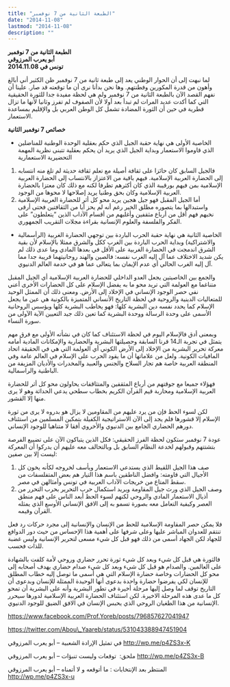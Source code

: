 ```yaml
---
title: "الطبعة الثانية من 7 نوفمبر"
date: "2014-11-08"
lastmod: "2014-11-08"
description: ""
---
```

**الطبعة الثانية من 7 نوفمبر**  
 **أبو يعرب المرزوقي**  
 **تونس في 2014.11.08**

لما نبهت إلى أن الحوار الوطني يعد إلى طبعة ثانية من 7 نوفمبر ظن الكثير أني أبالغ وأهون من قدرة المكورين وفطنتهم. وها نحن بدأنا نرى أن ما توقعته قد صار. علينا أن نفهم القصد الآن بالطبعة الثانية من 7 نوفمبر ولم هي لحظة مفيدة جدا للثورة الحقيقية التي كما أكدت عديد المرات لم تبدأ بعد أولا لأن الصفوف لم تفرز وثانيا لأنها ما تزال قطرية في حين أن الثورة المضادة تشمل كل الوطن العربي بل والإقليم بمساعدة الاستعمار.

**خصائص 7 نوفمبر الثانية**

* الخاصية الأولى هي نهاية حقبة الجيل الذي حكم بعقلية الوحدة الوطنية للمناضلين الذي قاوموا الاستعمار وبداية الجيل الذي يريد أن يحكم بعقلية تتبنى نظرية المهمة التحضيرية الاستعمارية

1. فالجيل السابق كان حائزا على ثقافة أصيلة مع تعلم ثقافة حديثة لم تلغ منه انتسابه إلى الحضارة العربية الإسلامية. فيهم باقية من الاعتزاز بالانتساب إلى الحضارة العربية الإسلامية بمن فيهم بورقيبة الذي كان أكثرهم تطرفا لكنه مع ذلك كان معتزا بالحضارة العربية الإسلامية وكان بحق وطنيا يريد إصلاحها لا محوها من الوجود.
2. أما الجيل المقبل فهو جيل هجين يريد محو كل أثر للحضارة العربية الإسلامية واستبدالها بما يتصوره مطلق الخير رغم أنه لم يحز أيا من الثقافتين فحتى أرقى نخبهم فهم أقل من أرباع مثقفين وأغلبهم من أقسام الآداب الذين “يتعلطون” على الفكر والفلسفة والعلوم الإنسانية بقراءة مجلات التقريب الجمهوري.

* الخاصية الثانية هي نهاية حقبة الحرب الباردة بين توجهي الحضارة الغربية (الرأسمالية والاشتراكية) وبداية الحرب الباردة بين الغرب ككل والشرق ممثلا بالإسلام لأن بقية الشرق اندمجت في الحضارة الغربية على الأقل في بعدها المادي وما عدى ذلك لم يكن شديد الاختلاف عما آل إليه الغرب نفسه: فالصين والهند روحانيتهما قريبة جدا مما آل إليه الغرب الحالي أي عدم الإيمان بما يتعالى عما هو في خدمة العالم الدنيوي.

والجمع بين الخاصيتين يجعل العدو الداخلي للحضارة العربية الإسلامية أي الجيل المقبل متناغما مع العولمة التي تريد محو ما به يفضل الإسلام على كل الحضارات الأخرى أعني نفي حصر الوجود الإنساني في الإخلاد إلى الأرض. ومعنى ذلك أن الممثل الوحيد للمتعاليات الدينية والروحية في لحظة التاريخ الأنساني المتميزة بالكونية هي عين ما يجعل الإسلام كما يحدد نفسه دين البشرية كلها: فهو يخاطب البشرية كلها ويؤسس الروحانية الأسمى على وحدة الرسالة ووحدة البشرية كما تعين ذلك جيد التعيين الآية الآولى من سورة النساء.

وبمعنى أدق فالإسلام اليوم في لحظة الاستئناف كما كان في نشأته الأولى مع فرق مهم يتمثل في تجربة الـ14 قرنا السابقة وحصيلتها البشرية والحضارية والإمكانات المادية أمامه معركة تحرير البشرية من الإخلاد إلى الأرض الكوني أي العولمة التي هي في الحقيقة اتحاد المافيات الكونية. ولعل من علاماتها أن ما يقود الحرب على الإسلام في العالم عامة وفي المنطقة العربية خاصة هم تجار السلاح والجنس والعبيد والمخدرات والأديان المزيفة من الباطنية والراسمالية.

فهؤلاء جميعا مع جوقتهم من أرباع المثقفين والمتثاقفات يحاولون محو كل أثر للحضارة العربية الإسلامية ومحاربة قيم القرآن الكريم بخطاب سطحي يدعي الحداثة وهو لا يرى منها إلا القشور.

لكن لسوء الحظ فإن من يرد عليهم من المقاومين لا يزال هو بدروه لا يرى من ثورة الإسلام إلا قشورها فلم يجد إلى الآن الاستراتيجية الكفيلة بتمكين المسلمين من استئناف دورهم الحضاري الجامع بين الدنيوي والأخروي أفقا لا متناهيا للوجود الإنساني.

عودة 7 نوفمبر ستكون لحظة الفرز الحقيقي: فكل الذين يتباكون الآن على تضييع الفرصة بتشتتهم وقبولهم لخدعة النظام السابق بل وبالتحالف معه عليهم أن يدركوا أن المعركة ليست إلا بين صفين:

1. صف هذا الجيل اللقيط الذي يستدعي الاستعمار ويأسف لخروجه لكأنه يخون كل الأجيال التي قاومته: وافضل الناطقين باسم هذا التيار هم بعض المتفلسفات من سقط المتاع من خريجات الآداب العربية في تونس وأمثالهن في مصر.
2. وصف الجيل الذي ورث جيل المقاومة ويريد استكمال حرب التحرير بحرب التحرر من أذيال الاستعمار المادي والروحي لكنهم لسوء الحظ أبعد الناس على فهم منطق العصر وكيفية التعامل معه بصورة تسمو به إلى الافق الإنساني الأوسع الذي يمثله القرآن وقيمه.

فلا يمكن حصر المقاومة الإسلامية للحط من الإنسان والإنسانية إلى مجرد حركات رد فعل تنتقم للعدوان المباشر عليها وعلى شرفها على أهمية هذا الإحساس من حيث دور الدوافع للجهاد لكن الجهاد أسمى من ذلك فهو قبل كل شيء مسعى لتحرير الإنسانية وليس غضبة للذات فحسب.

فالثورة هي قبل كل شيء وبعد كل شيء ثورة تحرر حضاري وروحي لأمة كلفت بالشهادة على العالمين. والصدام هو قبل كل شيء وبعد كل شيء صدام حضاري يهدف أصحابه إلى محو كل الحضارات وخاصة حضارة الإسلام التي هي أسمى ما توصل إليه خطاب المطلق للإنسان لكي يفرضوا حضارة واحدة بدعوى أنها الوحيدة الممثلة للإنسان وبدعوى أن التاريخ توقف لما وصل إليها مرحلة أخيرة في تطور البشرية وأنه على البشرية أن تمحو كل ما عدى هذه المرحلة الاخيرة. لكن استئناف الحضارة العربية الإسلامية لدورها سيحرر الإنسانية من هذا الطغيان الروحي الذي يحبس الإنسان في الافق الضيق للوجود الدنيوي.

https://www.facebook.com/Prof.Yoreb/posts/796857627041947

https://twitter.com/Abou\_Yaareb/status/531043388947451904

في تمثيل الإرادة الشعبية – أبو يعرب المرزوقي http://wp.me/p4ZS3x-K

ملحق:  توقعات وليست تنبؤات – أبو يعرب المرزوقي http://wp.me/p4ZS3x-B

المنتظر بعد الإنتخابات : ما أتوقعه و لا أتمناه – أبو يعرب المرزوقي http://wp.me/p4ZS3x-u

###
